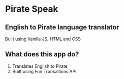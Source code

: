 # Pirate Speak
## English to Pirate language translator
Built using Vanilla JS, HTML and CSS

## What does this app do?
1. Translates English to Pirate
1. Built using Fun Transaltions API